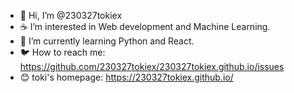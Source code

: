 - 🍪 Hi, I’m @230327tokiex
- ☕ I’m interested in Web development and Machine Learning.
- 🌱 I’m currently learning Python and React.
- 🐦️ How to reach me: https://github.com/230327tokiex/230327tokiex.github.io/issues
- 😊 toki's homepage: https://230327tokiex.github.io/
